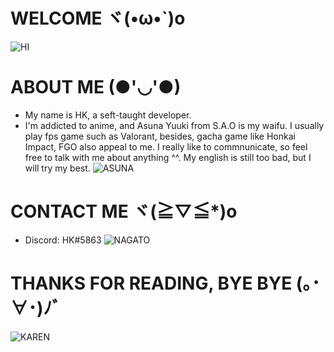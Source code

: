 # WELCOME ヾ(•ω•`)o
![HI](https://ineedanime.com/wp-content/uploads/2021/09/Yui-Hirasawa-k-on-hi-wave1.gif)
# ABOUT ME (●'◡'●)
- My name is HK, a seft-taught developer.
- I'm addicted to anime, and Asuna Yuuki from S.A.O is my waifu. I usually play fps game such as Valorant, besides, gacha game like Honkai Impact, FGO also appeal to me. I really like to commnunicate, so feel free to talk with me about anything ^^. My english is still too bad, but I will try my best.
![ASUNA](https://64.media.tumblr.com/81496abd023579976b91f2a8239b5d32/2145e602b976fdf1-66/s540x810/6d19af796595d9c5462faf77d7eaa5dad7189b12.gifv)
# CONTACT ME ヾ(≧▽≦*)o
- Discord: HK#5863
![NAGATO](https://gfycat.com/calculatingshadowyichthyosaurs)
# THANKS FOR READING, BYE BYE (｡･∀･)ﾉﾞ
![KAREN](https://64.media.tumblr.com/1ffb4217c681329a84bdb662bd48dbb0/tumblr_o6av0nky1Z1twrse4o1_500.gifv)
